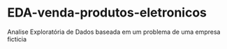 # EDA-venda-produtos-eletronicos
Analise Exploratória de Dados baseada em um problema de uma empresa ficticia
